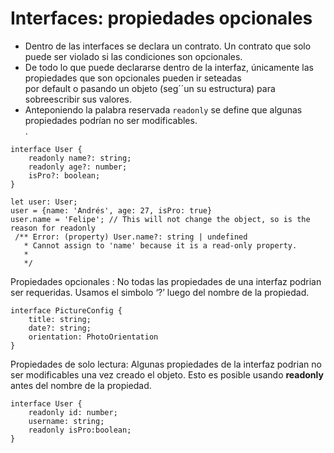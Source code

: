 # Interfaces: propiedades opcionales

-   Dentro de las interfaces se declara un contrato. Un contrato que solo puede ser violado si las condiciones son opcionales.
-   De todo lo que puede declararse dentro de la interfaz, únicamente las propiedades que son opcionales pueden ir seteadas  
    por default o pasando un objeto (seg´´un su estructura) para sobreescribir sus valores.
-   Anteponiendo la palabra reservada `readonly` se define que algunas propiedades podrían no ser modificables.  
    .

```
interface User {
    readonly name?: string;
    readonly age?: number;
    isPro?: boolean;
}

let user: User;
user = {name: 'Andrés', age: 27, isPro: true}
user.name = 'Felipe'; // This will not change the object, so is the reason for readonly
 /** Error: (property) User.name?: string | undefined
   * Cannot assign to 'name' because it is a read-only property. 
   * 
   */
```

Propiedades opcionales : No todas las propiedades de una interfaz podrian ser requeridas. Usamos el simbolo ‘?’ luego del nombre de la propiedad.

```
interface PictureConfig {
	title: string;
	date?: string;
	orientation: PhotoOrientation
}

```

Propiedades de solo lectura: Algunas propiedades de la interfaz podrian no ser modificables una vez creado el objeto. Esto es posible usando **readonly** antes del nombre de la propiedad.

```
interface User {
	readonly id: number;
	username: string;
	readonly isPro:boolean;
}
```
